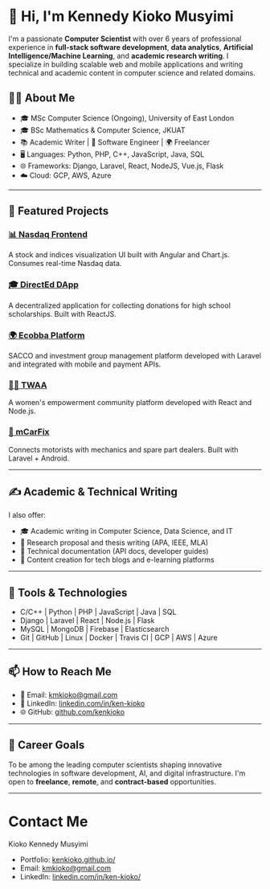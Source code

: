 <!---
kenkioko/kenkioko is a ✨ special ✨ repository because its `README.md` (this file) appears on your GitHub profile.
You can click the Preview link to take a look at your changes.
--->

# 👋 Hi, I'm Kennedy Kioko Musyimi

I'm a passionate **Computer Scientist** with over 6 years of professional experience in **full-stack software development**, **data analytics**, **Artificial Intelligence/Machine Learning**, and **academic research writing**. I specialize in building scalable web and mobile applications and writing technical and academic content in computer science and related domains.

## 🧑‍💻 About Me
- 🎓 MSc Computer Science (Ongoing), University of East London
- 🎓 BSc Mathematics & Computer Science, JKUAT
- 📚 Academic Writer | 🔧 Software Engineer | 🌍 Freelancer
- 🖥️ Languages: Python, PHP, C++, JavaScript, Java, SQL
- 🌐 Frameworks: Django, Laravel, React, NodeJS, Vue.js, Flask
- ☁️ Cloud: GCP, AWS, Azure

---

## 🚀 Featured Projects

### [📊 Nasdaq Frontend](https://github.com/kenkioko/Nasdaq-Frontend)
A stock and indices visualization UI built with Angular and Chart.js. Consumes real-time Nasdaq data.

### [🎓 DirectEd DApp](https://github.com/kenkioko/DirectEd-Frontend)
A decentralized application for collecting donations for high school scholarships. Built with ReactJS.

### [🌍 Ecobba Platform](https://ecobba.com/)
SACCO and investment group management platform developed with Laravel and integrated with mobile and payment APIs.

### [👩‍💻 TWAA](https://twaa.io/)
A women's empowerment community platform developed with React and Node.js.

### [🚗 mCarFix](https://www.mcarfix.com/)
Connects motorists with mechanics and spare part dealers. Built with Laravel + Android.

---

## ✍️ Academic & Technical Writing

I also offer:
- 🎓 Academic writing in Computer Science, Data Science, and IT
- 📝 Research proposal and thesis writing (APA, IEEE, MLA)
- 📄 Technical documentation (API docs, developer guides)
- 🧠 Content creation for tech blogs and e-learning platforms

---

## 🧰 Tools & Technologies

- C/C++ | Python | PHP | JavaScript | Java | SQL
- Django | Laravel | React | Node.js | Flask
- MySQL | MongoDB | Firebase | Elasticsearch
- Git | GitHub | Linux | Docker | Travis CI | GCP | AWS | Azure

---

## 📫 How to Reach Me
- 📧 Email: [kmkioko@gmail.com](mailto:kmkioko@gmail.com)
- 🔗 LinkedIn: [linkedin.com/in/ken-kioko](https://linkedin.com/in/ken-kioko)
- 🌐 GitHub: [github.com/kenkioko](https://github.com/kenkioko)

---

## 🎯 Career Goals
To be among the leading computer scientists shaping innovative technologies in software development, AI, and digital infrastructure. I'm open to **freelance**, **remote**, and **contract-based** opportunities.

---

# Contact Me
Kioko Kennedy Musyimi

- Portfolio: [kenkioko.github.io/](https://kenkioko.github.io/)
- Email: [kmkioko@gmail.com](mailto:kmkioko@gmail.com)
- LinkedIn: [linkedin.com/in/ken-kioko/](https://www.linkedin.com/in/ken-kioko/)
